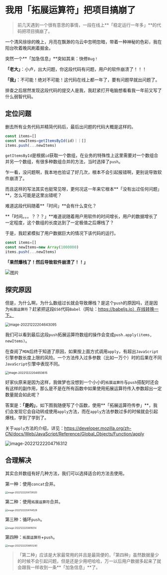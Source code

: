 

# 我用「拓展运算符」把项目搞崩了

> 前几天遇到一个很有意思的事情，一段在线上**「稳定运行一年多」**的代码把项目搞崩了。

一个清风徐徐的晚上，月亮在飘渺的乌云中忽明忽暗，带着一种神秘的色彩，我在阳台吹着晚风刷着掘金。

突然一个**「加急信息」**突如其来：快修`Bug！`

**「老大」**：小卢，出大问题，你这段代码有问题，用户的软件崩溃了！！！

**「我」**：不可能！绝对不可能！这代码在线上都一年了，要有问题早就出问题了。

排查之后居然发现这段代码的提交人是我，我赶紧打开电脑想看看我一年前又写了什么弱智代码。

## 定位问题

删去所有业务代码并精简代码后，最后出问题的代码大概是这样的。

```js
const items=[]
const newItems=getItemsById(id)｜｜[]
items.push(...newItems)
```

`getItemsById`是根据`id`获取一个数组，在业务的特殊性上这里需要对一个数组合并另一个数组，有很多种数组合并的方法，当时选择了`push`。

乍一看，没问题啊，我本地也验证了好几次，根本不会引起报错啊，更别说导致软件崩溃了。

而且这样的写法其实也挺常见呀，更何况这一年来它根本**「没有出过任何问题」**，怎么可能是这里出错呢？

难道这段代码随着**「时间」**会有什么变化？

**「时间。。。？？？」**难道说随着用户用软件的时间增长，用户的数据增长了一定程度，这个数组的长度达到了一定极值之后爆栈了？

于是，我赶紧模拟了用户数据巨大的情况下该代码的运行。

```js
const items=[]
const newItems=new Array(1000000)
items.push(...newItems)
```

**「果然爆栈了！然后导致软件崩溃了！！」**

![图片](https://mmbiz.qpic.cn/mmbiz_png/MtIub1ta1ib78ib0RiabY7W3tgicLaXpN0ibjQiaP5dQC2kIL8Vau930vsgXH387wIsHADk3nuiaiblb5eLdXCTcMTBSTw/640?wx_fmt=png&wxfrom=5&wx_lazy=1&wx_co=1)

## 探究原因

但是，为什么啊，为什么数组过长就会导致爆栈？是这个`push`的原因吗，还是因为`拓展运算符`？赶紧把这段`ES6`代码`Babel`（网址：https://babeljs.io）在线转换一下。

<img src="https://edu-8673.oss-cn-beijing.aliyuncs.com/img2023.1.30/202212222046139.png" alt="image-20221222204643095" style="zoom:80%;" />

我们可以看到最后这段`push`拓展运算符数组的操作会变成`push.apply(items, newItems)`。

在查阅了`MDN`后终于知道了原因，如果按上面方式调用`apply`，有超出`JavaScript`引擎参数长度上限的风险。一个方法传入过多参数（比如一万个）时的后果在不同`JavaScript`引擎中表现不同。

<img src="https://edu-8673.oss-cn-beijing.aliyuncs.com/img2023.1.30/202212222046680.png" alt="image-20221222204653615" style="zoom:67%;" />

好家伙原来是因为这样，我做梦也没想到一个小小的`拓展运算符`与`push`搭配时还会有这样的副作用，那么是不是在所有函数中如果使用拓展运算符传入参数超出一定数量就会如此呢？

答案是：**「是的」**，如下图我随便写了个函数，使用**「拓展运算符传参」**，我们会发现它会自动转成使用`apply`方法，而在`apply`方法参数过多的时候就会引起爆栈，学到了学到了。

关于`apply`方法的介绍，详见：https://developer.mozilla.org/zh-CN/docs/Web/JavaScript/Reference/Global_Objects/Function/apply

![image-20221222204716312](https://edu-8673.oss-cn-beijing.aliyuncs.com/img2023.1.30/202212222047366.png)

## 合理解决

其实合并数组有好几种方法，我们可以选择适合的方法去使用。

第一种：使用`concat`合并。

<img src="https://edu-8673.oss-cn-beijing.aliyuncs.com/img2023.1.30/202212222047397.png" alt="image-20221222204729320" style="zoom: 50%;" />

第二种：使用`拓展运算符`合并。

<img src="https://edu-8673.oss-cn-beijing.aliyuncs.com/img2023.1.30/202212222047608.png" alt="image-20221222204744528" style="zoom:50%;" />

第三种：循环`push`。

<img src="https://edu-8673.oss-cn-beijing.aliyuncs.com/img2023.1.30/202212222048503.png" alt="image-20221222204816314" style="zoom:50%;" />

第四种：`拓展运算符`+`push`。

<img src="https://edu-8673.oss-cn-beijing.aliyuncs.com/img2023.1.30/202212222048316.png" alt="image-20221222204853240" style="zoom: 50%;" />

> 「第二种」应该是大家最常用的并且是最简便的，「第四种」虽然数据量少的时候不会引起问题，但是还是少用吧哈哈，万一以后用户数据多起来了就会跟我一样收到一条**「加急信息」**了。



















































